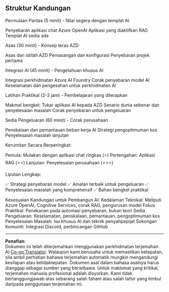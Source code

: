 <!--
CO_OP_TRANSLATOR_METADATA:
{
  "original_hash": "f043362c5ed91c41a815609e4f16bd48",
  "translation_date": "2025-09-12T21:32:56+00:00",
  "source_file": "course-outline.md",
  "language_code": "ms"
}
-->
## Struktur Kandungan

Permulaan Pantas (5 minit) - Nilai segera dengan templat AI

Penyebaran aplikasi chat Azure OpenAI
Aplikasi yang diaktifkan RAG
Templat AI sedia ada

Asas (30 minit) - Konsep teras AZD

Asas dan istilah AZD
Pemasangan dan konfigurasi
Penyebaran projek pertama

Integrasi AI (45 minit) - Pengetahuan khusus AI

Integrasi perkhidmatan Azure AI Foundry
Corak penyebaran model AI
Keselamatan dan pengesahan untuk perkhidmatan AI

Latihan Praktikal (2-3 jam) - Pembelajaran yang diterapkan

Makmal bengkel: Tukar aplikasi AI kepada AZD
Senario dunia sebenar dan penyelesaian masalah
Corak penyebaran untuk pengeluaran

Sedia Pengeluaran (60 minit) - Corak perusahaan

Penskalaan dan pemantauan beban kerja AI
Strategi pengoptimuman kos
Penyelesaian masalah lanjutan

Kerumitan Secara Berperingkat:

Pemula: Mulakan dengan aplikasi chat ringkas (⭐)
Pertengahan: Aplikasi RAG (⭐⭐)
Lanjutan: Penyelesaian perusahaan (⭐⭐⭐)

Liputan Lengkap:

✅ Strategi penyebaran model
✅ Amalan terbaik untuk pengeluaran
✅ Penyelesaian masalah yang komprehensif
✅ Bahan bengkel praktikal

Kesesuaian Kandungan untuk Pembangun AI:
Kedalaman Teknikal: Meliputi Azure OpenAI, Cognitive Services, corak RAG, pengurusan model
Fokus Praktikal: Penekanan pada automasi penyebaran, bukan teori
Sedia Pengeluaran: Keselamatan, penskalaan, pemantauan, pengoptimuman kos
Penyelesaian Masalah: Isu khusus AI dan teknik penyahpepijat
Sokongan Komuniti: Integrasi Discord, perbincangan GitHub

---

**Penafian**:  
Dokumen ini telah diterjemahkan menggunakan perkhidmatan terjemahan AI [Co-op Translator](https://github.com/Azure/co-op-translator). Walaupun kami berusaha untuk memastikan ketepatan, sila ambil perhatian bahawa terjemahan automatik mungkin mengandungi kesilapan atau ketidaktepatan. Dokumen asal dalam bahasa asalnya harus dianggap sebagai sumber yang berwibawa. Untuk maklumat yang kritikal, terjemahan manusia profesional adalah disyorkan. Kami tidak bertanggungjawab atas sebarang salah faham atau salah tafsir yang timbul daripada penggunaan terjemahan ini.